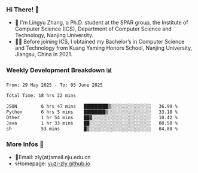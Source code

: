 ### Hi There! 👋 
- 🐳 I'm Lingyu Zhang, a Ph.D. student at the SPAR group, the Institute of Computer Science (ICS), Department of Computer Science and Technology, Nanjing University.
- 🧑‍🎓 Before joining ICS, I obtained my Bachelor’s in Computer Science and Technology from Kuang Yaming Honors School, Nanjing University, Jiangsu, China in 2021.

### Weekly Development Breakdown :bar_chart:

<!--START_SECTION:waka-->

```txt
From: 29 May 2025 - To: 05 June 2025

Total Time: 18 hrs 22 mins

JSON         6 hrs 47 mins   █████████▒░░░░░░░░░░░░░░░   36.99 %
Python       6 hrs 5 mins    ████████▒░░░░░░░░░░░░░░░░   33.18 %
Other        1 hr 54 mins    ██▓░░░░░░░░░░░░░░░░░░░░░░   10.42 %
Java         1 hr 33 mins    ██░░░░░░░░░░░░░░░░░░░░░░░   08.50 %
sh           53 mins         █▒░░░░░░░░░░░░░░░░░░░░░░░   04.88 %
```

<!--END_SECTION:waka-->

<!--
### Github Contributions :octocat:

![](https://raw.githubusercontent.com/yuzi-zly/yuzi-zly/output/github-contribution-grid-snake.svg)              
-->

### More Infos 📖

- 📧Email: zly(at)smail.nju.edu.cn
- 🌀Homepage: [yuzi-zly.github.io](https://yuzi-zly.github.io/)
